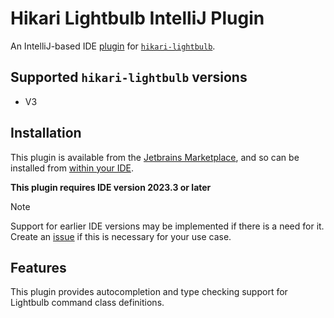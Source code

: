 # Hikari Lightbulb IntelliJ Plugin

An IntelliJ-based IDE [plugin]() for [`hikari-lightbulb`](https://github.com/tandemdude/hikari-lightbulb).

## Supported `hikari-lightbulb` versions

- V3

## Installation

This plugin is available from the 
[Jetbrains Marketplace](https://plugins.jetbrains.com/plugin/24669-hikari-lightbulb-support), and so can be installed 
from [within your IDE](https://www.jetbrains.com/help/idea/managing-plugins.html#open-plugin-settings).

**This plugin requires IDE version 2023.3 or later**

> [!NOTE]
> 
> Support for earlier IDE versions may be implemented if there is a need for it. Create an 
> [issue](https://github.com/tandemdude/hikari-lightbulb-intellij-plugin/issues/new) if this is necessary for 
> your use case.

## Features

This plugin provides autocompletion and type checking support for Lightbulb command class definitions.
